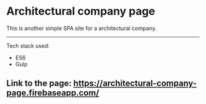 <h1>Architectural company page</h1>
<p>This is another simple SPA site for a architectural company.</p>
<hr>
<p>Tech stack used:</p>
<ul>
  <li>ES6</li>
  <li>Gulp</li>
</ul>

<h2>Link to the page: <a href="https://architectural-company-page.firebaseapp.com/">https://architectural-company-page.firebaseapp.com/</a></h2>

